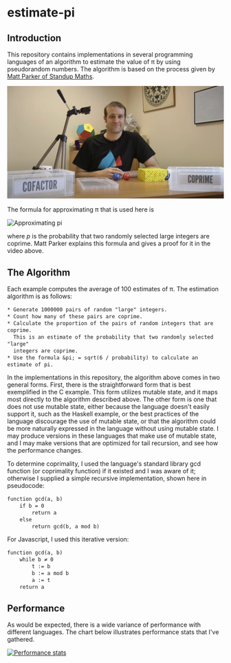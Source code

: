 # estimate-pi

## Introduction

This repository contains implementations in several programming languages of an algorithm to estimate the value of &pi; by using pseudorandom numbers. The algorithm is based on the process given by [Matt Parker of Standup Maths](https://www.youtube.com/watch?v=RZBhSi_PwHU).

[![Matt Parker](https://raw.githubusercontent.com/clementi/estimate-pi/master/matt-parker.png)](https://www.youtube.com/watch?v=RZBhSi_PwHU)

The formula for approximating &pi; that is used here is

![Approximating pi](https://chart.apis.google.com/chart?cht=tx&chl=%5Cpi%20%5Capprox%20%5Csqrt%7B%5Cfrac%7B6%7D%7Bp%7D%7D)

where _p_ is the probability that two randomly selected large integers are coprime. Matt Parker explains this formula and gives a proof for it in the video above.

## The Algorithm

Each example computes the average of 100 estimates of &pi;. The estimation algorithm is as follows:

```
* Generate 1000000 pairs of random "large" integers.
* Count how many of these pairs are coprime.
* Calculate the proportion of the pairs of random integers that are coprime.
  This is an estimate of the probability that two randomly selected "large"
  integers are coprime.
* Use the formula &pi; = sqrt(6 / probability) to calculate an estimate of pi.
```

In the implementations in this repository, the algorithm above comes in two general forms. First, there is the straightforward form that is best exemplified in the C example. This form utilizes mutable state, and it maps most directly to the algorithm described above. The other form is one that does not use mutable state, either because the language doesn't easily support it, such as the Haskell example, or the best practices of the language discourage the use of mutable state, or that the algorithm could be more naturally expressed in the language without using mutable state. I may produce versions in these languages that make use of mutable state, and I may make versions that are optimized for tail recursion, and see how the performance changes.

To determine coprimality, I used the language's standard library gcd function (or coprimality function) if it existed and I was aware of it; otherwise I supplied a simple recursive implementation, shown here in pseudocode:

```
function gcd(a, b)
    if b = 0
        return a
    else
        return gcd(b, a mod b)
```

For Javascript, I used this iterative version:

```
function gcd(a, b)
    while b ≠ 0
        t := b
        b := a mod b
        a := t
    return a
```

## Performance

As would be expected, there is a wide variance of performance with different languages. The chart below illustrates performance stats that I've gathered.

[![Performance stats](https://docs.google.com/spreadsheets/d/e/2PACX-1vR1SyRMrdmPEf6gXgfvdEXJqs6-sqIgpq3z3R6HXxoS10OLPprLmWWx8HZwLTrqLURx6pnthEDD45HB/pubchart?oid=1935298427&format=image)](https://docs.google.com/spreadsheets/d/1xdHP06eoPLs7hgXIyKkfdL_ETco1unpjLdVDoXO3nuY/edit?usp=sharing)

